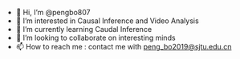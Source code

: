 - 👋 Hi, I’m @pengbo807
- 👀 I’m interested in Causal Inference and Video Analysis
- 🌱 I’m currently learning Caudal Inference
- 💞️ I’m looking to collaborate on interesting minds
- 📫 How to reach me : contact me with peng_bo2019@sjtu.edu.cn

<!---
pengbo807/pengbo807 is a ✨ special ✨ repository because its `README.md` (this file) appears on your GitHub profile.
You can click the Preview link to take a look at your changes.
--->
